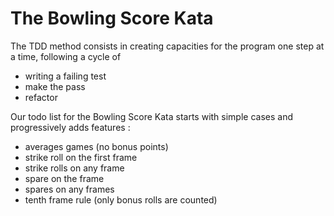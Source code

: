 # The Bowling Score Kata

The TDD method consists in creating capacities for the program one step at a time, following a cycle of 
- writing a failing test
- make the pass
- refactor

Our todo list for the Bowling Score Kata starts with simple cases and progressively adds features :
- averages games (no bonus points)
- strike roll on the first frame
- strike rolls on any frame
- spare on the frame
- spares on any frames
- tenth frame rule (only bonus rolls are counted)
